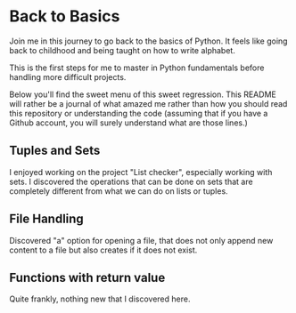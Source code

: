 # Back to Basics

Join me in this journey to go back to the basics of Python. It feels like going back to childhood and being taught on how to write alphabet.

This is the first steps for me to master in Python fundamentals before handling more difficult projects.

Below you'll find the sweet menu of this sweet regression. This README will rather be a journal of what amazed me rather than how you should read this repository or understanding the code (assuming that if you have a Github account, you will surely understand what are those lines.)

## Tuples and Sets
I enjoyed working on the project "List checker", especially working with sets. I discovered the operations that can be done on sets that are completely different from what we can do on lists or tuples.

## File Handling
Discovered "a" option for opening a file, that does not only append new content to a file but also creates if it does not exist.

## Functions with return value
Quite frankly, nothing new that I discovered here.
